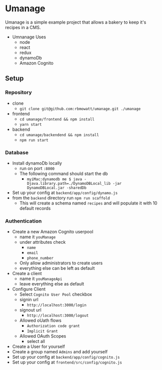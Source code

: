 # Umanage

Umanage is a simple example project that allows a bakery to keep it's recipes in a CMS.
- Umnanage Uses
	- node
	- react
	- redux
	- dynamoDb
	- Amazon Cognito
## Setup
### Repository
- clone
	- `git clone git@github.com:rbmowatt/umanage.git ./umanage`
-  frontend
	- `cd umanage/frontend && npm install`
	- `yarn start`
- backend
	- `cd umanage/backendend && npm install`
	- `npm run start`
### Database
- Install dynamoDb locally
	- run on port `:8000`
	- The following command should start the db
		- `myiMac:dynamodb me $ java -Djava.library.path=./DynamoDBLocal_lib -jar DynamoDBLocal.jar -sharedDb`
- Set up your config at `backend/app/config/dynamo.js`
- from the `backend` directory run `npm run scaffold`
	- This will create a schema named `recipes` and will populate it with 10 default records
### Authentication
- Create a new Amazon Cognito userpool
	- name it `youManage`
	- under attributes check
		- `name`
		- `email`
		- `phone_number`
	- Only allow administrators to create users
	- everything else can be left as default
- Create a client
	- name it `youManageApi`
	- leave everything else as default
- Configure Client
	- Select `Cognito User Pool` checkbox
	- signin url
		- `http://localhost:3000/login`
	- signout url 
		- `http://localhost:3000/logout`
	- Allowed oUath flows
		- `Authorization code grant`
		- `Implicit Grant`
	- Allowed OAuth Scopes
		-  select all
- Create a User for yourself
- Create a group named `Admins` and add yourself
- Set up your config at `backend/app/config/cognito.js`
- Set up your config at `frontend/src/config/cognito.js`